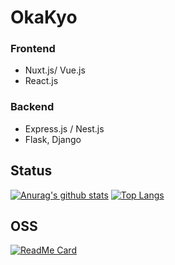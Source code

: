 # OkaKyo


### Frontend
- Nuxt.js/ Vue.js 
- React.js
### Backend 
- Express.js / Nest.js
- Flask, Django

## Status 
[![Anurag's github stats](https://github-readme-stats.vercel.app/api?username=okakyo&show_icons=tru&count_private=truee)](https://github.com/okakyo)
[![Top Langs](https://github-readme-stats.vercel.app/api/top-langs/?username=okakyo&layout=compact)](https://github.com/okakyo)
## OSS 
[![ReadMe Card](https://github-readme-stats.vercel.app/api/pin/?username=okakyo&repo=Nextjs-ja-translation-docs)](https://github.com/okakyo/Nextjs-ja-translation-docs)
